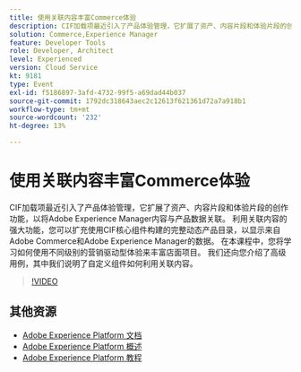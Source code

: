 ```yaml
---
title: 使用关联内容丰富Commerce体验
description: CIF加载项最近引入了产品体验管理，它扩展了资产、内容片段和体验片段的创作功能，以将Adobe Experience Manager内容与产品数据关联。 利用关联内容的强大功能，您可以扩充使用CIF核心组件构建的完整动态产品目录，以显示来自Adobe Commerce和Adobe Experience Manager的数据。 在本课程中，您将学习如何使用不同级别的营销驱动型体验来丰富店面项目。 我们还向您介绍了高级用例，其中我们说明了自定义组件如何利用关联内容。
solution: Commerce,Experience Manager
feature: Developer Tools
role: Developer, Architect
level: Experienced
version: Cloud Service
kt: 9181
type: Event
exl-id: f5186897-3afd-4732-99f5-a69dad44b037
source-git-commit: 1792dc318643aec2c12613f621361d72a7a918b1
workflow-type: tm+mt
source-wordcount: '232'
ht-degree: 13%

---
```


# 使用关联内容丰富Commerce体验

CIF加载项最近引入了产品体验管理，它扩展了资产、内容片段和体验片段的创作功能，以将Adobe Experience Manager内容与产品数据关联。 利用关联内容的强大功能，您可以扩充使用CIF核心组件构建的完整动态产品目录，以显示来自Adobe Commerce和Adobe Experience Manager的数据。 在本课程中，您将学习如何使用不同级别的营销驱动型体验来丰富店面项目。 我们还向您介绍了高级用例，其中我们说明了自定义组件如何利用关联内容。

>[!VIDEO](https://video.tv.adobe.com/v/337772/?quality=12&learn=on&hidetitle=true)

## 其他资源

- [Adobe Experience Platform 文档](https://experienceleague.adobe.com/docs/experience-platform.html)
- [Adobe Experience Platform 概述](https://experienceleague.adobe.com/docs/experience-platform/landing/home.html?lang=zh-Hans)
- [Adobe Experience Platform 教程](https://experienceleague.adobe.com/docs/platform-learn/tutorials/overview.html?lang=en)
